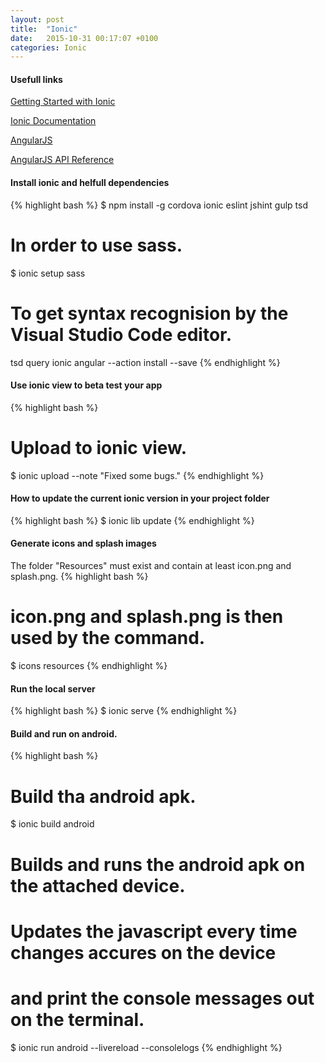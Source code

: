 ```yaml
---
layout: post
title:  "Ionic"
date:   2015-10-31 00:17:07 +0100
categories: Ionic
---
```


#### Usefull links
[Getting Started with Ionic](http://ionicframework.com/getting-started/)

[Ionic Documentation](http://ionicframework.com/getting-started/)

[AngularJS](https://angularjs.org/)

[AngularJS API Reference](https://docs.angularjs.org/api)

#### Install ionic and helfull dependencies
{% highlight bash %}
$ npm install -g cordova ionic eslint jshint gulp tsd
# In order to use sass.
$ ionic setup sass
# To get syntax recognision by the Visual Studio Code editor.
tsd query ionic angular --action install --save
{% endhighlight %}
#### Use ionic view to beta test your app
{% highlight bash %}
# Upload to ionic view. 
$ ionic upload --note "Fixed some bugs."
{% endhighlight %}

#### How to update the current ionic version in your project folder
{% highlight bash %}
$ ionic lib update
{% endhighlight %}

#### Generate icons and splash images
The folder "Resources" must exist and contain at least icon.png and splash.png.
{% highlight bash %}
# icon.png and splash.png is then used by the command.
$ icons resources
{% endhighlight %}

#### Run the local server
{% highlight bash %}
$ ionic serve
{% endhighlight %}

#### Build and run on android.
{% highlight bash %}
# Build tha android apk.
$ ionic build android
# Builds and runs the android apk on the attached device.
# Updates the javascript every time changes accures on the device
# and print the console messages out on the terminal.
$ ionic run android --livereload --consolelogs
{% endhighlight %}
